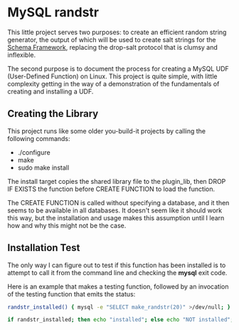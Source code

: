 # MySQL randstr

This little project serves two purposes: to create an efficient random
string generator, the output of which will be used to create salt
strings for the [Schema Framework](https://www.github.com/cjungmann/SchemaFramework),
replacing the drop-salt protocol that is clumsy and inflexible.

The second purpose is to document the process for creating a MySQL UDF
(User-Defined Function) on Linux.  This project is quite simple, with
little complexity getting in the way of a demonstration of the fundamentals
of creating and installing a UDF.

## Creating the Library

This project runs like some older you-build-it projects by calling the
following commands:
- ./configure
- make
- sudo make install

The install target copies the shared library file to the plugin_lib,
then DROP IF EXISTS the function before CREATE FUNCTION to load the function.

The CREATE FUNCTION is called without specifying a database, and it then seems
to be available in all databases.  It doesn't seem like it should work this
way, but the installation and usage makes this assumption until I learn how
and why this might not be the case.

## Installation Test

The only way I can figure out to test if this function has been installed
is to attempt to call it from the command line and checking the **mysql**
exit code.

Here is an example that makes a testing function, followed by an invocation
of the testing function that emits the status:

~~~sh
randstr_installed() { mysql -e "SELECT make_randstr(20)" >/dev/null; }

if randstr_installed; then echo "installed"; else echo "NOT installed"; fi;
~~~


